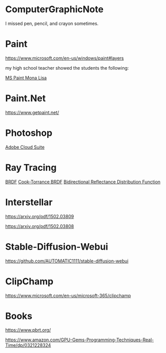 # ComputerGraphicNote

I missed pen, pencil, and crayon sometimes.

# Paint

https://www.microsoft.com/en-us/windows/paint#layers

my high school teacher showed the students the following:

[MS Paint Mona Lisa](https://www.youtube.com/watch?v=MGOLqU8AZpo)

# Paint.Net

https://www.getpaint.net/

# Photoshop

[Adobe Cloud Suite](https://www.adobe.com/creativecloud/business/teams/photoshop.html?gclid=Cj0KCQiAr7C6BhDRARIsAOUKifhDt9v2ReND9Z_awzM01u9-Hnwcb9PE4ieiTbSaWXDtEc41_EfDvKsaApaHEALw_wcB&sdid=HVQ7WWTG&mv=search&mv2=paidsearch&ef_id=Cj0KCQiAr7C6BhDRARIsAOUKifhDt9v2ReND9Z_awzM01u9-Hnwcb9PE4ieiTbSaWXDtEc41_EfDvKsaApaHEALw_wcB:G:s&s_kwcid=AL!3085!3!692467762466!e!!g!!adobe%20photoshop!21070408252!157385366577&gad_source=1)

# Ray Tracing

[BRDF](https://en.wikipedia.org/wiki/Bidirectional_reflectance_distribution_function)
[Cook-Torrance BRDF](https://www.youtube.com/watch?v=2Z7iHTRW4xo)
[Bidirectional Reflectance Distribution Function](https://www.youtube.com/watch?v=2Z7iHTRW4xo)

# Interstellar

<https://arxiv.org/pdf/1502.03809>

<https://arxiv.org/pdf/1502.03808>

# Stable-Diffusion-Webui

<https://github.com/AUTOMATIC1111/stable-diffusion-webui>

# ClipChamp

<https://www.microsoft.com/en-us/microsoft-365/clipchamp>

# Books

<https://www.pbrt.org/>

<https://www.amazon.com/GPU-Gems-Programming-Techniques-Real-Time/dp/0321228324>
